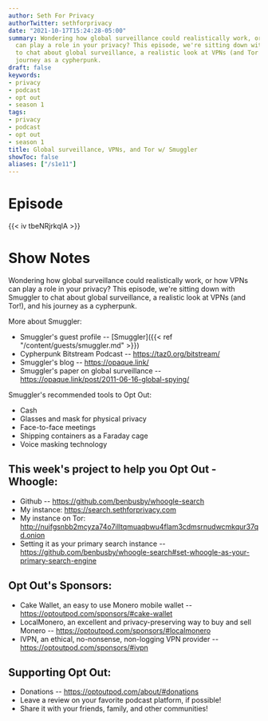 ```yaml
---
author: Seth For Privacy
authorTwitter: sethforprivacy
date: "2021-10-17T15:24:28-05:00"
summary: Wondering how global surveillance could realistically work, or how VPNs
  can play a role in your privacy? This episode, we're sitting down with Smuggler
  to chat about global surveillance, a realistic look at VPNs (and Tor!), and his
  journey as a cypherpunk.
draft: false
keywords:
- privacy
- podcast
- opt out
- season 1
tags:
- privacy
- podcast
- opt out
- season 1
title: Global surveillance, VPNs, and Tor w/ Smuggler
showToc: false
aliases: ["/s1e11"]
---
```


# Episode

<div id="buzzsprout-player-9385440"></div><script src="https://www.buzzsprout.com/1790481/9385440-global-surveillance-vpns-and-tor-w-smuggler.js?container_id=buzzsprout-player-9385440&player=small" type="text/javascript" charset="utf-8"></script>

{{< iv tbeNRjrkqlA >}}

# Show Notes

Wondering how global surveillance could realistically work, or how VPNs can play a role in your privacy? This episode, we're sitting down with Smuggler to chat about global surveillance, a realistic look at VPNs (and Tor!), and his journey as a cypherpunk.

More about Smuggler:

- Smuggler's guest profile -- [Smuggler]({{< ref "/content/guests/smuggler.md" >}})
- Cypherpunk Bitstream Podcast -- https://taz0.org/bitstream/
- Smuggler's blog -- https://opaque.link/
- Smuggler's paper on global surveillance -- https://opaque.link/post/2011-06-16-global-spying/

Smuggler's recommended tools to Opt Out:

- Cash
- Glasses and mask for physical privacy
- Face-to-face meetings
- Shipping containers as a Faraday cage
- Voice masking technology

## This week's project to help you Opt Out - Whoogle:

- Github -- https://github.com/benbusby/whoogle-search
- My instance: https://search.sethforprivacy.com
- My instance on Tor: http://nuifgsnbb2mcyza74o7illtqmuaqbwu4flam3cdmsrnudwcmkqur37qd.onion
- Setting it as your primary search instance -- https://github.com/benbusby/whoogle-search#set-whoogle-as-your-primary-search-engine

## Opt Out's Sponsors:

- Cake Wallet, an easy to use Monero mobile wallet -- https://optoutpod.com/sponsors/#cake-wallet
- LocalMonero, an excellent and privacy-preserving way to buy and sell Monero -- https://optoutpod.com/sponsors/#localmonero
- IVPN, an ethical, no-nonsense, non-logging VPN provider -- https://optoutpod.com/sponsors/#ivpn

## Supporting Opt Out:

- Donations -- https://optoutpod.com/about/#donations
- Leave a review on your favorite podcast platform, if possible!
- Share it with your friends, family, and other communities!
